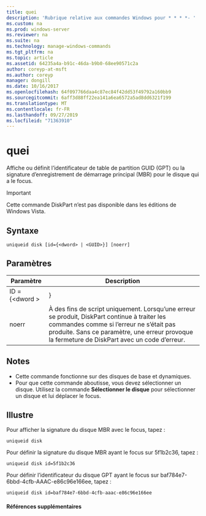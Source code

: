 ```yaml
---
title: quei
description: 'Rubrique relative aux commandes Windows pour * * * *- '
ms.custom: na
ms.prod: windows-server
ms.reviewer: na
ms.suite: na
ms.technology: manage-windows-commands
ms.tgt_pltfrm: na
ms.topic: article
ms.assetid: 64235a4a-b91c-46da-b9b0-68ee90571c2a
author: coreyp-at-msft
ms.author: coreyp
manager: dongill
ms.date: 10/16/2017
ms.openlocfilehash: 64f097766daa4c87ec84f42dd53f49792a160bb9
ms.sourcegitcommit: 6aff3d88ff22ea141a6ea6572a5ad8dd6321f199
ms.translationtype: MT
ms.contentlocale: fr-FR
ms.lasthandoff: 09/27/2019
ms.locfileid: "71363910"
---
```

# <a name="uniqueid"></a>quei



Affiche ou définit l’identificateur de table de partition GUID (GPT) ou la signature d’enregistrement de démarrage principal (MBR) pour le disque qui a le focus.

> [!IMPORTANT]
> Cette commande DiskPart n’est pas disponible dans les éditions de Windows Vista.

## <a name="syntax"></a>Syntaxe

```
uniqueid disk [id={<dword> | <GUID>}] [noerr]
```

## <a name="parameters"></a>Paramètres

|  Paramètre   |                                                                                             Description                                                                                              |
|--------------|------------------------------------------------------------------------------------------------------------------------------------------------------------------------------------------------------|
| ID = {\<dword > |                                                                                               <GUID>}                                                                                                |
|    noerr     | À des fins de script uniquement. Lorsqu’une erreur se produit, DiskPart continue à traiter les commandes comme si l’erreur ne s’était pas produite. Sans ce paramètre, une erreur provoque la fermeture de DiskPart avec un code d’erreur. |

## <a name="remarks"></a>Notes

-   Cette commande fonctionne sur des disques de base et dynamiques.
-   Pour que cette commande aboutisse, vous devez sélectionner un disque. Utilisez la commande **Sélectionner le disque** pour sélectionner un disque et lui déplacer le focus.

## <a name="BKMK_examples"></a>Illustre

Pour afficher la signature du disque MBR avec le focus, tapez :
```
uniqueid disk
```
Pour définir la signature du disque MBR ayant le focus sur 5f1b2c36, tapez :
```
uniqueid disk id=5f1b2c36
```
Pour définir l’identificateur du disque GPT ayant le focus sur baf784e7-6bbd-4cfb-AAAC-e86c96e166ee, tapez :
```
uniqueid disk id=baf784e7-6bbd-4cfb-aaac-e86c96e166ee
```

#### <a name="additional-references"></a>Références supplémentaires

